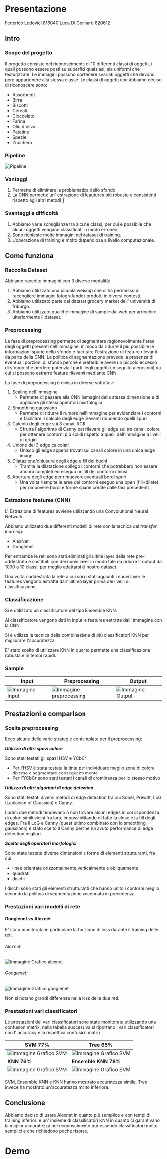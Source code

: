 # Presentazione
Federico Lodovici 816040
Luca Di Gennaro 820612

## Intro

### Scope del progetto

Il progetto consiste nel riconoscimento di 10 differenti classi di oggetti,
i quali possono essere posti su superfici qualsiasi, sia uniformi che
texturizzate.
Le immagini possono contenere svariati oggetti che devono però appartenere
alla stessa classe.
Le classi di oggetti che abbiamo deciso di riconoscere sono:
* Assorbenti
* Birra
* Biscotti
* Cereali
* Cioccolato
* Farina
* Olio d'oliva
* Patatine
* Spezie
* Zucchero

### Pipeline

![Pipeline](./presentation/pipelineh.jpeg)

### Vantaggi

1. Permette di eliminare la problematica dello sfondo
2. La CNN permette un' estrazione di feautures più robuste e consistenti
    rispetto agli altri metodi [1][1]


[1]: https://arxiv.org/abs/1403.6382

### Svantaggi e difficoltà

1. Abbiamo varie somiglianze tra alcune classi, per cui è possibile che alcuni
    oggetti vengano classificati in modo erroneo.
2. Sono richieste molte immagini nel dataset di training.
3. L'operazione di training è molto dispendiosa a livello computazionale.

## Come funziona

### Raccolta Dataset

Abbiamo raccolto immagini con 3 diverse modalità:

1. Abbiamo utilizzato una piccola webapp che ci ha permesso di raccogliere
    immagini fotografando i prodotti in diversi contesti.
2. Abbiamo utilizzato parte del dataset grocery market dell' università di
    friburgo.
3. Abbiamo utilizzato qualche immagine di sample dal web per arricchire
    ulteriormente il dataset.


### Preprocessing

  La fase di preprocessing permette di segmentare ragionevolmente l'area degli
  oggetti presenti nell'immagine, in modo da ridurre il più possibile le
  informazioni spurie dello sfondo e facilitare l'estrazione di feature rilevanti da 
  parte della CNN.
  La politica di segmentazione prevede la presenza di eventuali porzioni 
  di sfondo perchè è preferibile avere un piccolo eccesso di sfondo che perdere 
  potenziali parti degli oggetti (in seguito a erosioni) da cui si possono estrarre 
  feature rilevanti mediante CNN.
  

  La fase di preprocessing è divisa in diverse sottofasi:
  1. Scaling dell'immagine
      * Permette di passare alla CNN immagini della stessa dimensione e di 
	applicare gli stessi operatori morfologici
  2. Smoothing gaussiano
      * Permette di ridurre il rumore nell'immagine per evidenziare i contorni
	e facilitare il calcolo degli edge rilevanti riducendo quelli spuri
  3. Calcolo degli edge sui 3 canali RGB
      * Sfrutta l'algoritmo di Canny per rilevare gli edge
      sui tre canali colore per ottenere contorni più solidi rispetto a quelli 
      dell'immagine a livelli di grigio
  4. Unione dei 3 edge calcolati
      * Unisco gli edge appena trovati sui canali colore in una unica edge image
  5. Dilatazione/chiusura degli edge e fill dei buchi
      * Tramite la dilatazione collego i contorni che potrebbero non essere 
	ancora completi ed eseguo un fill dei contorni chiusi
  6. Apertura degli edge per rimuovere eventuali bordi spuri
      * Una volta riempite le aree dei contorni eseguo una open (fill+dilate)
	per rimuovere bordi e forme spurie create dalle fasi precedenti

### Estrazione features (CNN)

L' Estrazione di features avviene utilizzando una Convolutional Neural Network.

Abbiamo utilizzato due differenti modelli di rete  con la tecnica del
*transfer learning*:
* AlexNet
* Googlenet

Per entrambe le reti sono stati eliminati gli ultimi layer della rete
pre-addestrata e sostituiti con dei nuovi layer in modo tale da ridurre
l' output da 1000 a 10 classi, per meglio adattarsi al nostro dataset.

Una volta riaddestrata la rete a cui sono stati aggiunti i nuovi layer le
features vengono estratte dall' ultimo layer prima dei livelli di classificazione.

### Classificazione

Si è utilizzato un classificatore del tipo Ensemble KNN.

Al classificatore vengono dati in input le features estratte dall' immagine con la CNN.

Si è utilizza la tecnica della combinazione di più classificatori KNN per migliorare l'accuratezza.

E' stato scelto di utilizzare KNN in quanto permette una classificazione robusta e in tempi rapidi.


### Sample

| Input                                          | Preprocessing                                            | Output                                        |
| ---------------------------------------------- | -------------------------------------------------------- | --------------------------------------------- |
| ![Immagine Input](./presentation/original.png) | ![Immagine preprocessing](./presentation/contrasted.png) | ![Immagine Output](./presentation/output.png) |

## Prestazioni e comparison

### Scelte preprocessing
Ecco alcune delle varie strategie contemplate per il preprocessing: 

***Utilizzo di altri spazi colore***

Sono stati testati gli spazi HSV e YCbCr 
* Per l'HSV è stata testata la tinta per individuare meglio zone di colore diverso
	e segmentare conseguentemente
* Per l'YCbCr sono stati testati i canali di crominanza per lo stesso motivo

***Utilizzo di altri algoritmi di edge detection***

Sono stati testati diversi metodi di edge detection fra cui Sobel, Prewitt, LoG (Laplacian of Gaussian) 
e Canny. 

I primi due metodi tendevano a non trovare alcuni edges in corrispondenza di colori simili vicini fra loro,
impossibilitando di fatto la close e la fill degli edges. Fra il LoG e Canny (quest'ultimo combinato con 
lo smoothing gaussiano) è stato scelto il Canny perchè ha avuto performance di edge detection migliori.

***Scelta degli operatori morfologici***

Sono state testate diverse dimensioni e forme di elementi strutturanti, fra cui 
* linee orientate orizzontalmente,verticalmente e obliquamente
* quadrati
* dischi

I dischi sono stati gli elementi strutturanti che hanno unito i contorni meglio secondo la politica
di segmentazione accennata in precedenza. 


### Prestazioni vari modelli di rete

#### Googlenet vs Alexnet

E' stata monitorata in particolare la funzione di loss durante il training delle reti.

###### Alexnet:

![Immagine Grafico alexnet](./presentation/alexnet.JPG)

###### Googlenet:

![Immagine Grafico googlenet](./presentation/googlenet.JPG)

Non si notano grandi differenze nella loss delle due reti.

### Prestazioni vari classificatori

Le prestazioni dei vari classificatori sono state monitorate utilizzando una confusion matrix, nella tabella successiva si riportano i vari classificatori con l' accuracy e la rispettiva confusion matrix

| SVM 77%                                                    | Tree 65%                                                                |
| ---------------------------------------------------------- | ----------------------------------------------------------------------- |
| ![Immagine Grafico SVM](./presentation/SVM77%.JPG)         | ![Immagine Grafico SVM](./presentation/Mediumtree65%.JPG)               |
| **KNN 76%**                                                | **Ensemble KNN 78%**                                                    |
| ![Immagine Grafico SVM](./presentation/weightedknn76%.JPG) | ![Immagine Grafico SVM](./presentation/EnsembleLearningSubspKNN78%.JPG) |

SVM, Ensemble KNN e KNN hanno mostrato accuratezza simile, Tree invece ha mostrato un'accuratezza molto inferiore.

## Conclusione

Abbiamo deciso di usare Alexnet in quanto più semplice e con tempi di training inferiori e un' insieme di classificatori KNN in quanto ci garantivano la miglior accuratezza nel riconoscimento pur essendo classificatori molto semplici e che richiedono poche risorse.

# Demo
